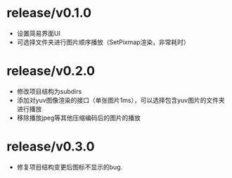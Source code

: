 # release/v0.1.0
-   设置简易界面UI
-   可选择文件夹进行图片顺序播放（SetPixmap渲染，非常耗时）

# release/v0.2.0
-   修改项目结构为subdirs
-   添加对yuv图像渲染的接口（单张图片1ms），可以选择包含yuv图片的文件夹进行播放
-   移除播放jpeg等其他压缩编码后的图片的播放

# release/v0.3.0
-   修复项目结构变更后图标不显示的bug.